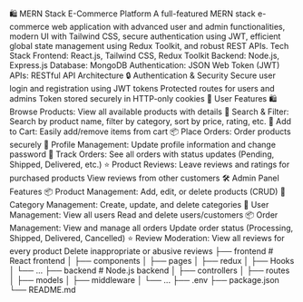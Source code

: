 🛍️ MERN Stack E-Commerce Platform
A full-featured MERN stack e-commerce web application with advanced user and admin functionalities, modern UI with Tailwind CSS, secure authentication using JWT, efficient global state management using Redux Toolkit, and robust REST APIs.
Tech Stack
Frontend: React.js, Tailwind CSS, Redux Toolkit
Backend: Node.js, Express.js
Database: MongoDB 
Authentication: JSON Web Token (JWT)
APIs: RESTful API Architecture
🔒 Authentication & Security
Secure user login and registration using JWT tokens
Protected routes for users and admins
Token stored securely in HTTP-only cookies
👥 User Features
🛍️ Browse Products: View all available products with details
🔎 Search & Filter: Search by product name, filter by category, sort by price, rating, etc.
🛒 Add to Cart: Easily add/remove items from cart
📦 Place Orders: Order products securely
👤 Profile Management: Update profile information and change password
🚚 Track Orders: See all orders with status updates (Pending, Shipped, Delivered, etc.)
⭐ Product Reviews:
Leave reviews and ratings for purchased products
View reviews from other customers
🛠️ Admin Panel Features
📦 Product Management:
Add, edit, or delete products (CRUD)
📂 Category Management:
Create, update, and delete categories
👥 User Management:
View all users
Read and delete users/customers
📦 Order Management:
View and manage all orders
Update order status (Processing, Shipped, Delivered, Cancelled)
⭐ Review Moderation:
View all reviews for every product
Delete inappropriate or abusive reviews
├── frontend              # React frontend
│   ├── components
│   ├── pages
│   ├── redux
│   ├── Hooks
│   └── ...
├── backend             # Node.js backend
│   ├── controllers
│   ├── routes
│   ├── models
│   ├── middleware
│   └── ...
├── .env
├── package.json
└── README.md


